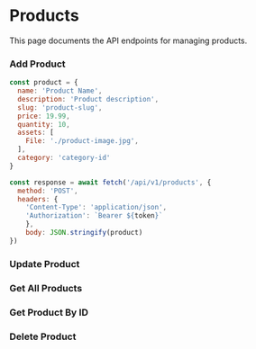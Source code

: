# Products

This page documents the API endpoints for managing products.

### Add Product

```js
const product = {
  name: 'Product Name',
  description: 'Product description',
  slug: 'product-slug',
  price: 19.99,
  quantity: 10,
  assets: [
    File: './product-image.jpg',
  ],
  category: 'category-id'
}

const response = await fetch('/api/v1/products', {
  method: 'POST',
  headers: {
    'Content-Type': 'application/json',
    'Authorization': `Bearer ${token}`
    },
    body: JSON.stringify(product)
})
```

### Update Product

### Get All Products

### Get Product By ID

### Delete Product
